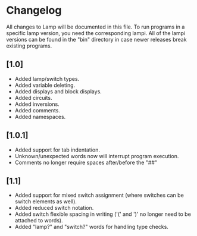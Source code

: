 # Changelog
All changes to Lamp will be documented in this file. To run programs in a specific lamp version, you need the corresponding lampi. All of the lampi versions can be found in the "bin" directory in case newer releases break existing programs.

## [1.0]
- Added lamp/switch types.
- Added variable deleting.
- Added displays and block displays.
- Added circuits.
- Added inversions.
- Added comments.
- Added namespaces.

## [1.0.1]
- Added support for tab indentation.
- Unknown/unexpected words now will interrupt program execution.
- Comments no longer require spaces after/before the "##"

## [1.1]
- Added support for mixed switch assignment (where switches can be switch elements as well).
- Added reduced switch notation.
- Added switch flexible spacing in writing ('(' and ')' no longer need to be attached to words).
- Added "lamp?" and "switch?" words for handling type checks.
